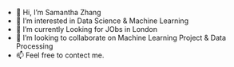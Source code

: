 - 👋 Hi, I’m Samantha Zhang
- 👀 I’m interested in Data Science & Machine Learning
- 🌱 I’m currently Looking for JObs in London
- 💞️ I’m looking to collaborate on Machine Learning Project & Data Processing
- 📫 Feel free to contect me.


<!---
SamanthaZhang25/SamanthaZhang25 is a ✨ special ✨ repository because its `README.md` (this file) appears on your GitHub profile.
You can click the Preview link to take a look at your changes.
--->
